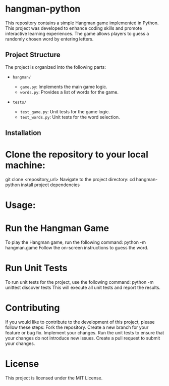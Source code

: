 # hangman-python

This repository contains a simple Hangman game implemented in Python. This project was developed to enhance coding skills and promote interactive learning experiences. The game allows players to guess a randomly chosen word by entering letters.

## Project Structure

The project is organized into the following parts:

- `hangman/`
  - `game.py`: Implements the main game logic.
  - `words.py`: Provides a list of words for the game.

- `tests/`
  - `test_game.py`: Unit tests for the game logic.
  - `test_words.py`: Unit tests for the word selection.

## Installation

# Clone the repository to your local machine:
git clone <repository_url>
Navigate to the project directory:
cd hangman-python
install project dependencies

# Usage:

# Run the Hangman Game
To play the Hangman game, run the following command:
python -m hangman.game
Follow the on-screen instructions to guess the word.

# Run Unit Tests
To run unit tests for the project, use the following command:
python -m unittest discover tests
This will execute all unit tests and report the results.

# Contributing
If you would like to contribute to the development of this project, please follow these steps:
Fork the repository.
Create a new branch for your feature or bug fix.
Implement your changes.
Run the unit tests to ensure that your changes do not introduce new issues.
Create a pull request to submit your changes.

# License
This project is licensed under the MIT License.
